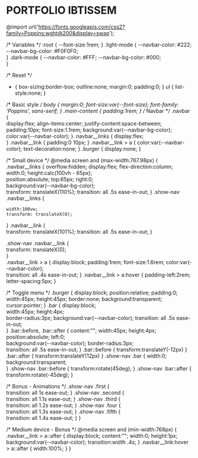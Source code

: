 # PORTFOLIO IBTISSEM

@import url('https://fonts.googleapis.com/css2?family=Poppins:wght@200&display=swap');

/* Variables */
:root {
  --font-size:1rem;
}
.light-mode {
  --navbar-color: #222;
  --navbar-bg-color: #F0F0F0;  
}
.dark-mode {
  --navbar-color: #FFF;
  --navbar-bg-color: #000;  
}

/* Reset */
* {
  box-sizing:border-box; 
  outline:none;
  margin:0;
  padding:0;
}
ul {
  list-style:none;
}

/* Basic style */
body {
  margin:0;
  font-size:var(--font-size);
  font-family: 'Poppins', sans-serif;
}
.main-content {
  padding:1rem;
}
/* Navbar */
.navbar {  
  display:flex;
  align-items:center; 
  justify-content:space-between;   
  padding:10px;
  font-size:1.1rem;
  background:var(--navbar-bg-color);
  color:var(--navbar-color);
}
.navbar__links { 
  display:flex;  
}
.navbar__link { 
  padding:0 10px;
}
.navbar__link > a { 
  color:var(--navbar-color);
  text-decoration:none;
}
.burger {
  display:none;
}

/*  Small device */
@media screen and (max-width:767.98px) {
  .navbar__links { 
    overflow:hidden;
    display:flex;
    flex-direction:column;
    width:0;
    height:calc(100vh - 65px);  
    position:absolute;
    top:65px;
    right:0;     
    background:var(--navbar-bg-color);     
    transform: translateX(110%);
    transition: all .5s ease-in-out;
  }
  .show-nav .navbar__links { 
    
    width:100vw;    
    transform: translateX(0);
  } 
  .navbar__link {    
    transform: translateX(101%);
    transition: all .5s ease-in-out;
  }
  
  .show-nav .navbar__link  {        
    transform: translateX(0);    
  }   
  .navbar__link > a {
    display:block;
    padding:1rem;
    font-size:1.6rem;
    color:var(--navbar-color);  
    transition: all .4s ease-in-out;
  }
  .navbar__link > a:hover {
    padding-left:2rem;
    letter-spacing:5px;
  }
  
  /* Toggle menu */
  .burger {
    display:block;
    position:relative;
    padding:0;
    width:45px;
    height:45px;
    border:none;
    background:transparent;
    cursor:pointer;
  }
  .bar {
    display:block;    
    width:45px;
    height:4px;  
    border-radius:3px;
    background:var(--navbar-color); 
    transition: all .5s ease-in-out;   
  }
  .bar::before, .bar::after {
    content:"";
    width:45px;
    height:4px;
    position:absolute; 
    left:0;  
    background:var(--navbar-color); 
    border-radius:3px;    
    transition: all .5s ease-in-out;
  }
  .bar::before {
    transform:translateY(-12px)
  }
  .bar::after {
    transform:translateY(12px)
  }
  .show-nav .bar {
    width:0;
    background:transparent;    
  }
  .show-nav .bar::before {
    transform:rotate(45deg);
  }
  .show-nav .bar::after {
    transform:rotate(-45deg);
  }
  
  /* Bonus - Animations */
  .show-nav .first {      
    transition: all 1s ease-out;
  } 
  .show-nav .second {      
    transition: all 1.1s ease-out;
  } 
  .show-nav .third {      
    transition: all 1.2s ease-out;
  } 
  .show-nav .four {      
    transition: all 1.3s ease-out;
  } 
  .show-nav .fifth {      
    transition: all 1.4s ease-out;
  }
}

/*  Medium device - Bonus */
@media screen and (min-width:768px) {
  .navbar__link > a::after {
    display:block;
    content:"";
    width:0;
    height:1px;
    background:var(--navbar-color);
    transition:width .4s;
  }
  .navbar__link:hover > a::after {
    width:100%;
  }
}

